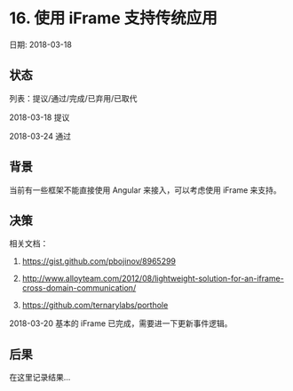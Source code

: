 # 16. 使用 iFrame 支持传统应用

日期: 2018-03-18

## 状态

列表：提议/通过/完成/已弃用/已取代

2018-03-18 提议

2018-03-24 通过

## 背景

当前有一些框架不能直接使用 Angular 来接入，可以考虑使用 iFrame 来支持。

## 决策

相关文档：

1. https://gist.github.com/pbojinov/8965299
2. http://www.alloyteam.com/2012/08/lightweight-solution-for-an-iframe-cross-domain-communication/

3. https://github.com/ternarylabs/porthole

2018-03-20 基本的 iFrame 已完成，需要进一下更新事件逻辑。

## 后果

在这里记录结果...
